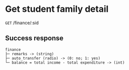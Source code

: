 # Get student family detail

`GET` /finance/:sid

## Success response

```
finance
├─ remarks -> (string)
├─ auto_transfer (radio) -> (0: no; 1: yes)
└─ balance = total income - total expenditure -> (int)
```